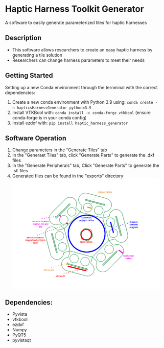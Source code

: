 # Haptic Harness Toolkit Generator

A software to easily generate parameterized tiles for haptic harnesses

## Description

-   This software allows researchers to create an easy haptic harness by generating a tile solution
-   Researchers can change harness parameters to meet their needs

## Getting Started

Setting up a new Conda environment through the ternminal with the correct dependencies:

1. Create a new conda environment with Python 3.9 using: `conda create -n hapticsHarnessGenerator python=3.9`
2. Install VTKBool with: `conda install -c conda-forge vtkbool` (ensure conda-forge is in your conda config)
3. Install ezdxf with: `pip install haptic_harness_generator`

## Software Operation

1. Change parameters in the "Generate Tiles" tab
2. In the "Generaet Tiles" tab, click "Generate Parts" to generate the .dxf files
3. In the "Generate Peripherals" tab, Click "Generate Parts" to generate the .stl files
4. Generated files can be found in the "exports" directory
![Alt text](anatomyOfTile.png)
## Dependencies:

-   Pyvista
-   vtkbool
-   ezdxf
-   Numpy
-   PyQT5
-   pyvistaqt
